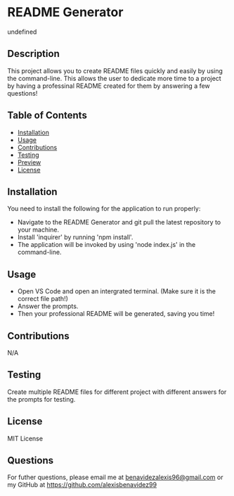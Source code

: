 # README Generator
undefined

## Description

This project allows you to create README files quickly and easily by using the command-line. This allows the user to dedicate more time to a project by having a professinal README created for them by answering a few questions!

## Table of Contents

- [Installation](#installation)
- [Usage](#usage)
- [Contributions](#contributions)
- [Testing](#testing)
- [Preview](#preview)
- [License](#license)

## Installation

You need to install the following for the application to run properly:
- Navigate to the README Generator and git pull the latest repository to your machine.
- Install 'inquirer' by running 'npm install'.
- The application will be invoked by using 'node index.js' in the command-line.

## Usage

- Open VS Code and open an intergrated terminal. (Make sure it is the correct file path!)
- Answer the prompts.
- Then your professional README will be generated, saving you time!

## Contributions

N/A

## Testing 

Create multiple README files for different project with different answers for the prompts for testing.

## License

MIT License

## Questions

For futher questions, please email me at benavidezalexis96@gmail.com or my GitHub at https://github.com/alexisbenavidez99

